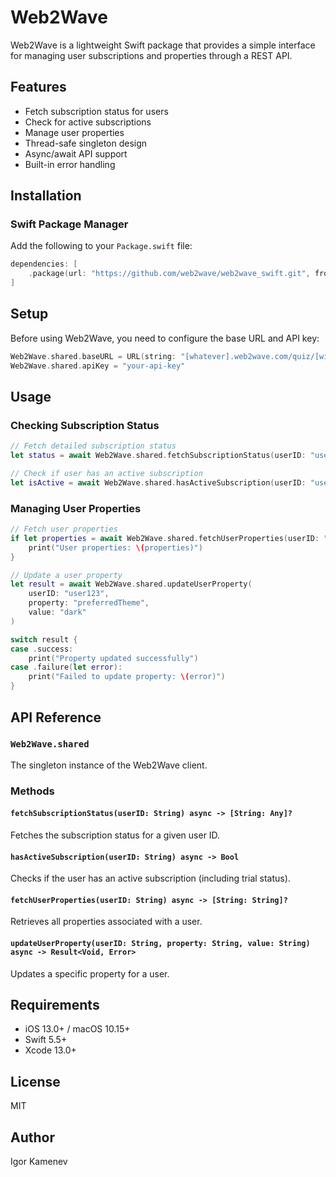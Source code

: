 # Web2Wave

Web2Wave is a lightweight Swift package that provides a simple interface for managing user subscriptions and properties through a REST API.

## Features

- Fetch subscription status for users
- Check for active subscriptions
- Manage user properties
- Thread-safe singleton design
- Async/await API support
- Built-in error handling

## Installation

### Swift Package Manager

Add the following to your `Package.swift` file:

```swift
dependencies: [
    .package(url: "https://github.com/web2wave/web2wave_swift.git", from: "1.0.0")
]
```

## Setup

Before using Web2Wave, you need to configure the base URL and API key:

```swift
Web2Wave.shared.baseURL = URL(string: "[whatever].web2wave.com/quiz/[without api etc.]")
Web2Wave.shared.apiKey = "your-api-key"
```

## Usage

### Checking Subscription Status

```swift
// Fetch detailed subscription status
let status = await Web2Wave.shared.fetchSubscriptionStatus(userID: "user123")

// Check if user has an active subscription
let isActive = await Web2Wave.shared.hasActiveSubscription(userID: "user123")
```

### Managing User Properties

```swift
// Fetch user properties
if let properties = await Web2Wave.shared.fetchUserProperties(userID: "user123") {
    print("User properties: \(properties)")
}

// Update a user property
let result = await Web2Wave.shared.updateUserProperty(
    userID: "user123",
    property: "preferredTheme",
    value: "dark"
)

switch result {
case .success:
    print("Property updated successfully")
case .failure(let error):
    print("Failed to update property: \(error)")
}
```

## API Reference

### `Web2Wave.shared`

The singleton instance of the Web2Wave client.

### Methods

#### `fetchSubscriptionStatus(userID: String) async -> [String: Any]?`
Fetches the subscription status for a given user ID.

#### `hasActiveSubscription(userID: String) async -> Bool`
Checks if the user has an active subscription (including trial status).

#### `fetchUserProperties(userID: String) async -> [String: String]?`
Retrieves all properties associated with a user.

#### `updateUserProperty(userID: String, property: String, value: String) async -> Result<Void, Error>`
Updates a specific property for a user.

## Requirements

- iOS 13.0+ / macOS 10.15+
- Swift 5.5+
- Xcode 13.0+

## License

MIT

## Author

Igor Kamenev
